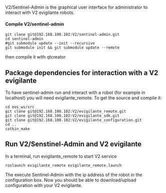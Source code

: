 V2/Sentinel-Admin is the graphical user interface for administrator to interact with V2 evigilante robots.

#### Compile V2/sentinel-admin
```
git clone git@192.168.100.102:V2/sentinel-admin.git
cd sentinel-admin
#git submodule update --init --recursive
git submodule init && git submodule update --remote 
```
then compile it with qtcreator

## Package dependencies for interaction with a V2 evigilante
To have sentinel-admin run and interact with a robot (for example in localhost) you will need evigilante_remote. To get the source and compile it:
```
cd eos_ws/src
git clone git@192.168.100.102:V2/evigilante_remote.git
git clone git@192.168.100.102:V2/evigilante_sdk.git
git clone git@192.168.100.102:V2/evigilante_configuration.git
cd ..
catkin_make
```

## Run V2/Senstinel-Admin and V2 evigilante
In a terminal, run evigilante_remote to start V2 service
```
roslaunch evigilante_remote evigilante_remote.launch
```
The execute Sentinel-Admin with the ip address of the robot in the configuration box. Now you should be able to download/upload configuration with your V2 evigilante.
